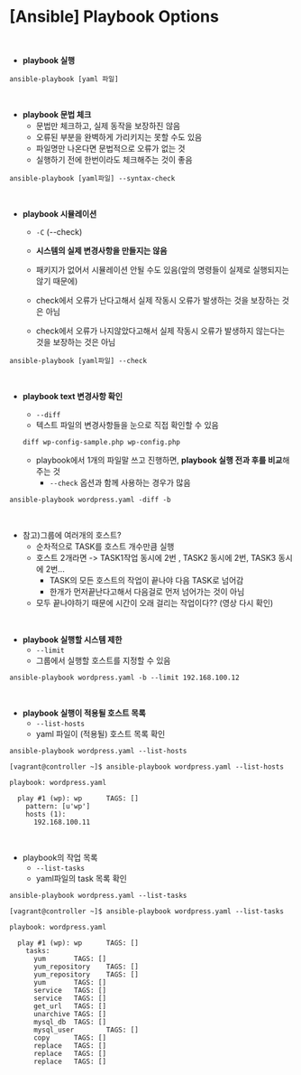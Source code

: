 # [Ansible] Playbook Options

<br>

- **playbook 실행**

```shell
ansible-playbook [yaml 파일]
```

<br>

- **playbook 문법 체크**
  - 문법만 체크하고, 실제 동작을 보장하진 않음
  - 오류된 부분을 완벽하게 가리키지는 못할 수도 있음
  - 파일명만 나온다면 문법적으로 오류가 없는 것
  - 실행하기 전에 한번이라도 체크해주는 것이 좋음

```shell
ansible-playbook [yaml파일] --syntax-check
```

<br>

- **playbook 시뮬레이션**

  - `-C` (--check)

  - **시스템의 실제 변경사항을 만들지는 않음**
  - 패키지가 없어서 시뮬레이션 안될 수도 있음(앞의 명령들이 실제로 실행되지는 않기 때문에)
  - check에서 오류가 난다고해서 실제 작동시 오류가 발생하는 것을 보장하는 것은 아님
  - check에서 오류가 나지않았다고해서 실제 작동시 오류가 발생하지 않는다는 것을 보장하는 것은 아님

````shell
ansible-playbook [yaml파일] --check
````

<br>

- **playbook text 변경사항 확인**

  - `--diff`
  - 텍스트 파일의 변경사항들을 눈으로 직접 확인할 수 있음

  ```
  diff wp-config-sample.php wp-config.php
  ```

  - playbook에서 1개의 파일말 쓰고 진행하면, **playbook 실행 전과 후를 비교**해주는 것
    - `--check` 옵션과 함께 사용하는 경우가 많음

```
ansible-playbook wordpress.yaml -diff -b
```

<br>

- 참고)그룹에 여러개의 호스트?
  - 순차적으로 TASK를 호스트 개수만큼 실행
  - 호스트 2개라면 -> TASK1작업 동시에 2번 , TASK2 동시에 2번, TASK3 동시에 2번...
    - TASK의 모든 호스트의 작업이 끝나야 다음 TASK로 넘어감
    - 한개가 먼저끝난다고해서 다음걸로 먼저 넘어가는 것이 아님
  - 모두 끝나야하기 때문에 시간이 오래 걸리는 작업이다?? (영상 다시 확인)

<br>

- **playbook 실행할 시스템 제한**
  - `--limit`
  - 그룹에서 실행할 호스트를 지정할 수 있음

```shell
ansible-playbook wordpress.yaml -b --limit 192.168.100.12
```

<br>

- **playbook 실행이 적용될 호스트 목록**
  - `--list-hosts`
  - yaml 파일이 (적용될) 호스트 목록 확인

```
ansible-playbook wordpress.yaml --list-hosts
```

```shell
[vagrant@controller ~]$ ansible-playbook wordpress.yaml --list-hosts

playbook: wordpress.yaml

  play #1 (wp): wp      TAGS: []
    pattern: [u'wp']
    hosts (1):
      192.168.100.11
```

<br>

- playbook의 작업 목록
  - `--list-tasks`
  - yaml파일의 task 목록 확인

```
ansible-playbook wordpress.yaml --list-tasks
```

```shell
[vagrant@controller ~]$ ansible-playbook wordpress.yaml --list-tasks

playbook: wordpress.yaml

  play #1 (wp): wp      TAGS: []
    tasks:
      yum       TAGS: []
      yum_repository    TAGS: []
      yum_repository    TAGS: []
      yum       TAGS: []
      service   TAGS: []
      service   TAGS: []
      get_url   TAGS: []
      unarchive TAGS: []
      mysql_db  TAGS: []
      mysql_user        TAGS: []
      copy      TAGS: []
      replace   TAGS: []
      replace   TAGS: []
      replace   TAGS: []
```

<br>

<br>